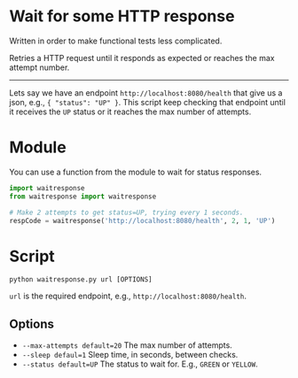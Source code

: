 Wait for some HTTP response
===========================

Written in order to make functional tests less complicated.

Retries a HTTP request until it responds as expected or reaches
the max attempt number.

------------------------------------------------------------------

Lets say we have an endpoint `http://localhost:8080/health` that give
us a json, e.g., `{ "status": "UP" }`. This script keep checking that endpoint
until it receives the `UP` status or it reaches the max number of attempts.

# Module

You can use a function from the module to wait for status responses.

```python
import waitresponse
from waitresponse import waitresponse

# Make 2 attempts to get status=UP, trying every 1 seconds. 
respCode = waitresponse('http://localhost:8080/health', 2, 1, 'UP')

```

# Script

`python waitresponse.py url [OPTIONS]`

`url` is the required endpoint, e.g., `http://localhost:8080/health`.

## Options

* `--max-attempts default=20` The max number of attempts.
* `--sleep defaul=1` Sleep time, in seconds, between checks.
* `--status default=UP` The status to wait for. E.g., `GREEN` or `YELLOW`.
